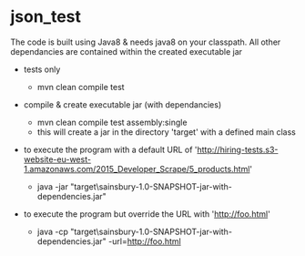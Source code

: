 # json_test

The code is built using Java8 & needs java8 on your classpath.
All other dependancies are contained within the created executable jar

- tests only
     * mvn clean compile test
     
- compile & create executable jar (with dependancies)
    * mvn clean compile test assembly:single
    * this will create a jar in the directory 'target' with a defined main class
    
- to execute the program
        with a default URL of 'http://hiring-tests.s3-website-eu-west-1.amazonaws.com/2015_Developer_Scrape/5_products.html'
   * java -jar "target\sainsbury-1.0-SNAPSHOT-jar-with-dependencies.jar"
   
   
- to execute the program
        but override the URL with 'http://foo.html'
    * java -cp "target\sainsbury-1.0-SNAPSHOT-jar-with-dependencies.jar" -url=http://foo.html
